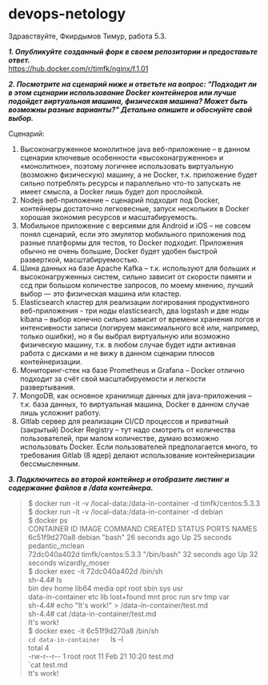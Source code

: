 # devops-netology
Здравствуйте, Фкирдымов Тимур, работа 5.3.

***1. Опубликуйте созданный форк в своем репозитории и предоставьте ответ.***  
https://hub.docker.com/r/timfk/nginx/f.1.01 

***2. Посмотрите на сценарий ниже и ответьте на вопрос: "Подходит ли в этом сценарии использование Docker контейнеров или лучше подойдет виртуальная машина, физическая машина? Может быть возможны разные варианты?"  Детально опишите и обоснуйте свой выбор.***

Сценарий:  
1) Высоконагруженное монолитное java веб-приложение – в данном сценарии ключевые особенности «высоконагруженное» и «монолитное», поэтому логичнее использовать виртуальную (возможно физическую) машину, а не Docker, т.к. приложение будет сильно потреблять ресурсы и параллельно что-то запускать не имеет смысла, а Docker лишь будет доп прослойкой.  
2) Nodejs веб-приложение – сценарий подходит под Docker, контейнеры достаточно легковесные, запуск нескольких в Docker хорошая экономия ресурсов и масштабируемость.  
3) Мобильное приложение c версиями для Android и iOS – не совсем понял сценарий, если это эмулятор мобильного приложения под разные платформы для тестов, то Docker подходит. Приложения обычно не очень большие, Docker будет удобен быстрой разверткой, масштабируемостью.  
4) Шина данных на базе Apache Kafka – т.к. используют для больших и высоконагруженных систем, сильно зависит от скорости памяти и ссд при большом количестве запросов, по моему мнению, лучший выбор — это физическая машина или кластер.  
5) Elasticsearch кластер для реализации логирования продуктивного веб-приложения - три ноды elasticsearch, два logstash и две ноды kibana – выбор конечно сильно зависит от времени хранения логов и интенсивности записи (логируем максимального всё или, например, только ошибки), но я бы выбрал виртуальную или возможно физическую машину, т.к. в любом случае будет идти активная работа с дисками и не вижу в данном сценарии плюсов контейнеризации.  
6) Мониторинг-стек на базе Prometheus и Grafana – Docker отлично подходит за счёт свой масштабируемости и легкости развертывания.  
7) MongoDB, как основное хранилище данных для java-приложения – т.к. база данных, то виртуальная машина, Docker в данном случае лишь усложнит работу.  
8) Gitlab сервер для реализации CI/CD процессов и приватный (закрытый) Docker Registry – тут надо смотреть от количества пользователей, при малом количестве, думаю возможно использовать Docker. Если пользователей предполагается много, то требования Gitlab (8 ядер) делают использование контейнеризации бессмысленным.  

***3. Подключитесь во второй контейнер и отобразите листинг и содержание файлов в /data контейнера.***  
>$ docker run -it -v /local-data:/data-in-container -d timfk/centos:5.3.3  
>$ docker run -it -v /local-data:/data-in-container -d debian  
>$ docker ps  
>CONTAINER ID   IMAGE                COMMAND       CREATED          STATUS          PORTS     NAMES  
>6c51f9d270a8   debian               	"bash"        	26 seconds ago   Up 25 seconds             pedantic_mclean  
>72dc040a402d   timfk/centos:5.3.3   "/bin/bash"   32 seconds ago   Up 32 seconds             wizardly_moser  
>$ docker exec -it 72dc040a402d /bin/sh  
>sh-4.4# ls  
>bin                dev  home  lib64       media  opt   root  sbin  sys  usr  
>data-in-container  etc  lib   lost+found  mnt    proc  run   srv   tmp  var  
>sh-4.4# echo "It's work!" > /data-in-container/test.md  
>sh-4.4# cat /data-in-container/test.md  
>It's work!  
>$ docker exec -it 6c51f9d270a8 /bin/sh  
>`cd data-in-container  
>`ls –l  
>total 4  
>-rw-r--r-- 1 root root 11 Feb 21 10:20 test.md  
>`cat test.md  
>It's work!




